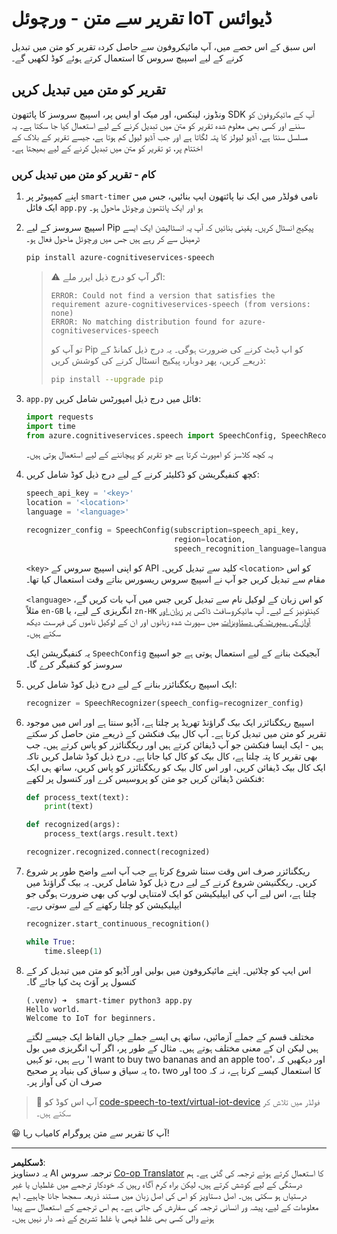 <!--
CO_OP_TRANSLATOR_METADATA:
{
  "original_hash": "c0550b254b9ba2539baf1e6bb5fc05f8",
  "translation_date": "2025-08-27T00:23:57+00:00",
  "source_file": "6-consumer/lessons/1-speech-recognition/virtual-device-speech-to-text.md",
  "language_code": "ur"
}
-->
# تقریر سے متن - ورچوئل IoT ڈیوائس

اس سبق کے اس حصے میں، آپ مائیکروفون سے حاصل کردہ تقریر کو متن میں تبدیل کرنے کے لیے اسپیچ سروس کا استعمال کرتے ہوئے کوڈ لکھیں گے۔

## تقریر کو متن میں تبدیل کریں

ونڈوز، لینکس، اور میک او ایس پر، اسپیچ سروسز کا پائتھون SDK آپ کے مائیکروفون کو سننے اور کسی بھی معلوم شدہ تقریر کو متن میں تبدیل کرنے کے لیے استعمال کیا جا سکتا ہے۔ یہ مسلسل سنتا ہے، آڈیو لیولز کا پتہ لگاتا ہے اور جب آڈیو لیول کم ہوتا ہے، جیسے تقریر کے بلاک کے اختتام پر، تو تقریر کو متن میں تبدیل کرنے کے لیے بھیجتا ہے۔

### کام - تقریر کو متن میں تبدیل کریں

1. اپنے کمپیوٹر پر `smart-timer` نامی فولڈر میں ایک نیا پائتھون ایپ بنائیں، جس میں ایک فائل `app.py` ہو اور ایک پائتھون ورچوئل ماحول ہو۔

1. اسپیچ سروسز کے لیے Pip پیکیج انسٹال کریں۔ یقینی بنائیں کہ آپ یہ انسٹالیشن ایک ایسے ٹرمینل سے کر رہے ہیں جس میں ورچوئل ماحول فعال ہو۔

    ```sh
    pip install azure-cognitiveservices-speech
    ```

    > ⚠️ اگر آپ کو درج ذیل ایرر ملے:
    >
    > ```output
    > ERROR: Could not find a version that satisfies the requirement azure-cognitiveservices-speech (from versions: none)
    > ERROR: No matching distribution found for azure-cognitiveservices-speech
    > ```
    >
    > تو آپ کو Pip کو اپ ڈیٹ کرنے کی ضرورت ہوگی۔ یہ درج ذیل کمانڈ کے ذریعے کریں، پھر دوبارہ پیکیج انسٹال کرنے کی کوشش کریں:
    >
    > ```sh
    > pip install --upgrade pip
    > ```

1. `app.py` فائل میں درج ذیل امپورٹس شامل کریں:

    ```python
    import requests
    import time
    from azure.cognitiveservices.speech import SpeechConfig, SpeechRecognizer
    ```

    یہ کچھ کلاسز کو امپورٹ کرتا ہے جو تقریر کو پہچاننے کے لیے استعمال ہوتی ہیں۔

1. کچھ کنفیگریشن کو ڈکلیئر کرنے کے لیے درج ذیل کوڈ شامل کریں:

    ```python
    speech_api_key = '<key>'
    location = '<location>'
    language = '<language>'

    recognizer_config = SpeechConfig(subscription=speech_api_key,
                                     region=location,
                                     speech_recognition_language=language)
    ```

    `<key>` کو اپنی اسپیچ سروس کے API کلید سے تبدیل کریں۔ `<location>` کو اس مقام سے تبدیل کریں جو آپ نے اسپیچ سروس ریسورس بناتے وقت استعمال کیا تھا۔

    `<language>` کو اس زبان کے لوکیل نام سے تبدیل کریں جس میں آپ بات کریں گے، مثلاً `en-GB` انگریزی کے لیے، یا `zn-HK` کینٹونیز کے لیے۔ آپ مائیکروسافٹ ڈاکس پر [زبان اور آواز کی سپورٹ کی دستاویزات](https://docs.microsoft.com/azure/cognitive-services/speech-service/language-support?WT.mc_id=academic-17441-jabenn#speech-to-text) میں سپورٹ شدہ زبانوں اور ان کے لوکیل ناموں کی فہرست دیکھ سکتے ہیں۔

    یہ کنفیگریشن ایک `SpeechConfig` آبجیکٹ بنانے کے لیے استعمال ہوتی ہے جو اسپیچ سروسز کو کنفیگر کرے گا۔

1. ایک اسپیچ ریکگنائزر بنانے کے لیے درج ذیل کوڈ شامل کریں:

    ```python
    recognizer = SpeechRecognizer(speech_config=recognizer_config)
    ```

1. اسپیچ ریکگنائزر ایک بیک گراؤنڈ تھریڈ پر چلتا ہے، آڈیو سنتا ہے اور اس میں موجود تقریر کو متن میں تبدیل کرتا ہے۔ آپ کال بیک فنکشن کے ذریعے متن حاصل کر سکتے ہیں - ایک ایسا فنکشن جو آپ ڈیفائن کرتے ہیں اور ریکگنائزر کو پاس کرتے ہیں۔ جب بھی تقریر کا پتہ چلتا ہے، کال بیک کو کال کیا جاتا ہے۔ درج ذیل کوڈ شامل کریں تاکہ ایک کال بیک ڈیفائن کریں، اور اس کال بیک کو ریکگنائزر کو پاس کریں، ساتھ ہی ایک فنکشن ڈیفائن کریں جو متن کو پروسیس کرے اور کنسول پر لکھے:

    ```python
    def process_text(text):
        print(text)

    def recognized(args):
        process_text(args.result.text)
    
    recognizer.recognized.connect(recognized)
    ```

1. ریکگنائزر صرف اس وقت سننا شروع کرتا ہے جب آپ اسے واضح طور پر شروع کریں۔ ریکگنیشن شروع کرنے کے لیے درج ذیل کوڈ شامل کریں۔ یہ بیک گراؤنڈ میں چلتا ہے، اس لیے آپ کی ایپلیکیشن کو ایک لامتناہی لوپ کی بھی ضرورت ہوگی جو ایپلیکیشن کو چلتا رکھنے کے لیے سوتی رہے۔

    ```python
    recognizer.start_continuous_recognition()

    while True:
        time.sleep(1)
    ```

1. اس ایپ کو چلائیں۔ اپنے مائیکروفون میں بولیں اور آڈیو کو متن میں تبدیل کر کے کنسول پر آؤٹ پٹ کیا جائے گا۔

    ```output
    (.venv) ➜  smart-timer python3 app.py
    Hello world.
    Welcome to IoT for beginners.
    ```

    مختلف قسم کے جملے آزمائیں، ساتھ ہی ایسے جملے جہاں الفاظ ایک جیسے لگتے ہیں لیکن ان کے معنی مختلف ہوتے ہیں۔ مثال کے طور پر، اگر آپ انگریزی میں بول رہے ہیں، تو کہیں 'I want to buy two bananas and an apple too'، اور دیکھیں کہ یہ سیاق و سباق کی بنیاد پر صحیح to، two اور too کا استعمال کیسے کرتا ہے، نہ کہ صرف ان کی آواز پر۔

> 💁 آپ اس کوڈ کو [code-speech-to-text/virtual-iot-device](../../../../../6-consumer/lessons/1-speech-recognition/code-speech-to-text/virtual-iot-device) فولڈر میں تلاش کر سکتے ہیں۔

😀 آپ کا تقریر سے متن پروگرام کامیاب رہا!

---

**ڈسکلیمر**:  
یہ دستاویز AI ترجمہ سروس [Co-op Translator](https://github.com/Azure/co-op-translator) کا استعمال کرتے ہوئے ترجمہ کی گئی ہے۔ ہم درستگی کے لیے کوشش کرتے ہیں، لیکن براہ کرم آگاہ رہیں کہ خودکار ترجمے میں غلطیاں یا غیر درستیاں ہو سکتی ہیں۔ اصل دستاویز کو اس کی اصل زبان میں مستند ذریعہ سمجھا جانا چاہیے۔ اہم معلومات کے لیے، پیشہ ور انسانی ترجمہ کی سفارش کی جاتی ہے۔ ہم اس ترجمے کے استعمال سے پیدا ہونے والی کسی بھی غلط فہمی یا غلط تشریح کے ذمہ دار نہیں ہیں۔